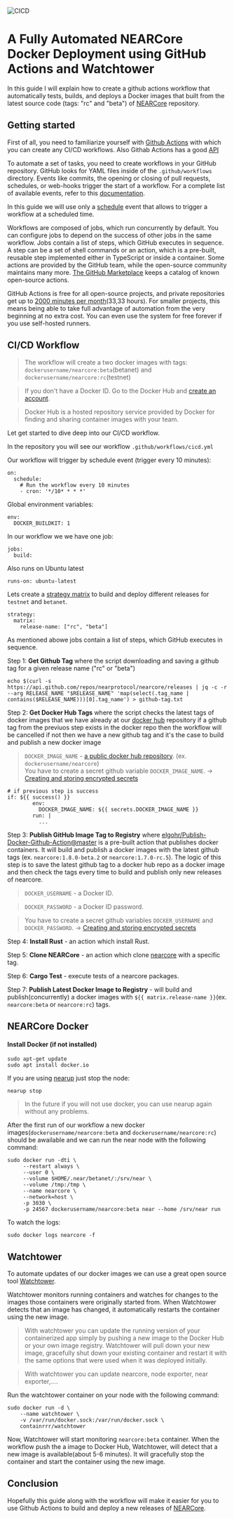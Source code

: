 ![CICD](https://github.com/inyourarms/near-voting-example/workflows/CICD/badge.svg)

# A Fully Automated NEARCore Docker Deployment using GitHub Actions and Watchtower

In this guide I will explain how to create a github actions workflow that automatically tests, builds, and deploys a Docker images that built from the latest source code (tags: "rc" and "beta") of [NEARCore](https://github.com/nearprotocol/nearcore) repository.

## Getting started

First of all, you need to familiarize yourself with [Github Actions](https://docs.github.com/en/actions) with which you can create any CI/CD workflows.
Also Githab Actions has a good [API](https://developer.github.com/v3/actions/)

To automate a set of tasks, you need to create workflows in your GitHub repository. GitHub looks for YAML files inside of the `.github/workflows` directory.
Events like commits, the opening or closing of pull requests, schedules, or web-hooks trigger the start of a workflow. For a complete list of available events, refer to this [documentation](https://docs.github.com/en/actions/reference/events-that-trigger-workflows).

In this guide we will use only a [schedule](https://docs.github.com/en/actions/reference/events-that-trigger-workflows#scheduled-events) event that allows to trigger a workflow at a scheduled time.

Workflows are composed of jobs, which run concurrently by default. You can configure jobs to depend on the success of other jobs in the same workflow.
Jobs contain a list of steps, which GitHub executes in sequence. A step can be a set of shell commands or an action, which is a pre-built, reusable step implemented either in TypeScript or inside a container. Some actions are provided by the GitHub team, while the open-source community maintains many more. [The GitHub Marketplace](https://github.com/marketplace?type=actions) keeps a catalog of known open-source actions.

GitHub Actions is free for all open-source projects, and private repositories get up to [2000 minutes per month](https://github.com/features/actions#pricing-details)(33,33 hours). For smaller projects, this means being able to take full advantage of automation from the very beginning at no extra cost. You can even use the system for free forever if you use self-hosted runners.

## CI/CD Workflow

>The workflow will create a two docker images with tags: `dockerusername/nearcore:beta`(betanet) and `dockerusername/nearcore:rc`(testnet)

>If you don't have a Docker ID. Go to the Docker Hub and [create an account](https://docs.docker.com/docker-hub/). 

>Docker Hub is a hosted repository service provided by Docker for finding and sharing container images with your team.

Let get started to dive deep into our CI/CD workflow.

In the repository you will see our workflow `.github/workflows/cicd.yml`

Our workflow will trigger by schedule event (trigger every 10 minutes):
```
on:
  schedule:
    # Run the workflow every 10 minutes
    - cron: '*/10* * * *'
```
Global environment variables:
```
env:
  DOCKER_BUILDKIT: 1 
```
In our workflow we we have one job:
```
jobs:
  build:
```
Also runs on Ubuntu latest 
```
runs-on: ubuntu-latest
```
Lets create a [strategy matrix](https://docs.github.com/en/actions/reference/workflow-syntax-for-github-actions#jobsjob_idstrategymatrix) to build and deploy different releases for `testnet` and `betanet`.

```
strategy:
  matrix:
    release-name: ["rc", "beta"]
```

As mentioned abowe jobs contain a list of steps, which GitHub executes in sequence.

Step 1: **Get Github Tag** where the script downloading and saving a github tag for a given release name ("rc" or "beta")
```
echo $(curl -s https://api.github.com/repos/nearprotocol/nearcore/releases | jq -c -r --arg RELEASE_NAME "$RELEASE_NAME" 'map(select(.tag_name | contains($RELEASE_NAME)))[0].tag_name') > github-tag.txt
```
Step 2: **Get Docker Hub Tags** where the script checks the latest tags of docker images that we have already at our [docker hub](https://hub.docker.com) repository if a github tag from the previuos step exists in the docker repo then the workflow will be cancelled if not then we have a new github tag and it's the case to build and publish a new docker image

> `DOCKER_IMAGE_NAME` - [a public docker hub repository](https://docs.docker.com/docker-hub/repos/). (ex. `dockerusername/nearcore`)  
>You have to create a secret github variable `DOCKER_IMAGE_NAME`. -> [Creating and storing encrypted secrets](https://docs.github.com/en/actions/configuring-and-managing-workflows/creating-and-storing-encrypted-secrets)
```
# if previous step is success
if: ${{ success() }}
        env:
          DOCKER_IMAGE_NAME: ${{ secrets.DOCKER_IMAGE_NAME }}
        run: |
          ...
```
Step 3: **Publish GitHub Image Tag to Registry** where [elgohr/Publish-Docker-Github-Action@master](https://github.com/elgohr/Publish-Docker-Github-Action) is a pre-built action that publishes docker containers. It will build and publish a docker images with the latest github tags (ex. `nearcore:1.8.0-beta.2` or `nearcore:1.7.0-rc.5`).
The logic of this step is to save the latest github tag to a docker hub repo as a docker image and then check the tags every time to build and publish only new releases of nearcore.

>`DOCKER_USERNAME` - a Docker ID.

>`DOCKER_PASSWORD` - a Docker ID password.

>You have to create a secret github variables `DOCKER_USERNAME` and `DOCKER_PASSWORD`. -> [Creating and storing encrypted secrets](https://docs.github.com/en/actions/configuring-and-managing-workflows/creating-and-storing-encrypted-secrets)

Step 4: **Install Rust** - an action which install Rust.

Step 5: **Clone NEARCore** - an action which clone [nearcore](https://github.com/nearprotocol/nearcore) with a specific tag.

Step 6: **Cargo Test** - execute tests of a nearcore packages.

Step 7: **Publish Latest Docker Image to Registry** - will build and publish(concurrently) a docker images with `${{ matrix.release-name }}`(ex. `nearcore:beta` or `nearcore:rc`) tags.


## NEARCore Docker

#### Install Docker (if not installed)
```
sudo apt-get update
sudo apt install docker.io
```

If you are using [nearup](https://github.com/near/nearup) just stop the node:

```
nearup stop
```
>In the future if you will not use docker, you can use nearup again without any problems. 

After the first run of our workflow a new docker images(`dockerusername/nearcore:beta` and `dockerusername/nearcore:rc`) should be awailable and we can run the near node with the following command:
```
sudo docker run -dti \
     --restart always \
     --user 0 \
     --volume $HOME/.near/betanet/:/srv/near \
     --volume /tmp:/tmp \
     --name nearcore \
     --network=host \
     -p 3030 \
     -p 24567 dockerusername/nearcore:beta near --home /srv/near run
```

To watch the logs:
```
sudo docker logs nearcore -f
```

## Watchtower

To automate updates of our docker images we can use a great open source tool [Watchtower](https://github.com/containrrr/watchtower).

Watchtower monitors running containers and watches for changes to the images those containers were originally started from. When Watchtower detects that an image has changed, it automatically restarts the container using the new image.  

>With watchtower you can update the running version of your containerized app simply by pushing a new image to the Docker Hub or your own image registry. Watchtower will pull down your new image, gracefully shut down your existing container and restart it with the same options that were used when it was deployed initially. 

> With watchtower you can update nearcore, node exporter, near exporter,.... 

Run the watchtower container on your node with the following command:
```
sudo docker run -d \
    --name watchtower \
    -v /var/run/docker.sock:/var/run/docker.sock \
    containrrr/watchtower
```
Now, Watchtower will start monitoring `nearcore:beta` container. When the workflow push the a image to Docker Hub, Watchtower, will detect that a new image is available(about 5-6 minutes). It will gracefully stop the container and start the container using the new image.

## Conclusion

Hopefully this guide along with the workflow will make it easier for you to use Github Actions to build and deploy a new releases of [NEARCore](https://github.com/nearprotocol/nearcore).


